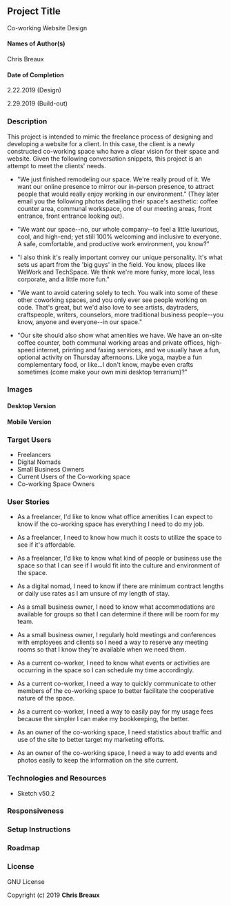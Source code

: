 ## Project Title
Co-working Website Design

#### Names of Author(s)
Chris Breaux

#### Date of Completion

2.22.2019 (Design)

2.29.2019 (Build-out)

### Description

This project is intended to mimic the freelance process of designing and developing a website for a client. In this case, the client is a newly constructed co-working space who have a clear vision for their space and website. Given the following conversation snippets, this project is an attempt to meet the clients' needs.

* "We just finished remodeling our space. We're really proud of it. We want our online presence to mirror our in-person presence, to attract people that would really enjoy working in our environment." (They later email you the following photos detailing their space's aesthetic: coffee counter area, communal workspace, one of our meeting areas, front entrance, front entrance looking out).

* "We want our space--no, our whole company--to feel a little luxurious, cool, and high-end; yet still 100% welcoming and inclusive to everyone. A safe, comfortable, and productive work environment, you know?"

* "I also think it's really important convey our unique personality. It's what sets us apart from the 'big guys' in the field. You know, places like WeWork and TechSpace. We think we're more funky, more local, less corporate, and a little more fun."

* "We want to avoid catering solely to tech. You walk into some of these other coworking spaces, and you only ever see people working on code. That's great, but we'd also love to see artists, daytraders, craftspeople, writers, counselors, more traditional business people--you know, anyone and everyone--in our space."

* "Our site should also show what amenities we have. We have an on-site coffee counter, both communal working areas and private offices, high-speed internet, printing and faxing services, and we usually have a fun, optional activity on Thursday afternoons. Like yoga, maybe a fun complementary food, or like...I don't know, maybe even crafts sometimes (come make your own mini desktop terrarium)?"


### Images




#### Desktop Version



#### Mobile Version



### Target Users
* Freelancers
* Digital Nomads
* Small Business Owners
* Current Users of the Co-working space
* Co-working Space Owners

### User Stories
* As a freelancer, I'd like to know what office amenities I can expect to know if the co-working space has everything I need to do my job.

* As a freelancer, I need to know how much it costs to utilize the space to see if it's affordable.

* As a freelancer, I'd like to know what kind of people or business use the space so that I can see if I would fit into the culture and environment of the space.

* As a digital nomad, I need to know if there are minimum contract lengths or daily use rates as I am unsure of my length of stay.

* As a small business owner, I need to know what accommodations are available for groups so that I can determine if there will be room for my team.

* As a small business owner, I regularly hold meetings and conferences with employees and clients so I need a way to reserve any meeting rooms so that I know they're available when we need them.

* As a current co-worker, I need to know what events or activities are occurring in the space so I can schedule my time accordingly.

* As a current co-worker, I need a way to quickly communicate to other members of the co-working space to better facilitate the cooperative nature of the space.

* As a current co-worker, I need a way to easily pay for my usage fees because the simpler I can make my bookkeeping, the better.

* As an owner of the co-working space, I need statistics about traffic and use of the site to better target my marketing efforts.

* As an owner of the co-working space, I need a way to add events and photos easily to keep the information on the site current.



### Technologies and Resources

* Sketch v50.2

### Responsiveness



### Setup Instructions




### Roadmap



### License

GNU License

Copyright (c) 2019 **Chris Breaux**
